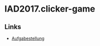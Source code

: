 # IAD2017.clicker-game




## Links
* [Aufgabestellung](https://signalwerk.github.io/IAD.LAB.DOC/exercise-cookie-clicker/)
